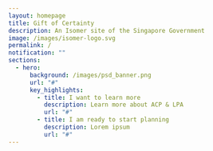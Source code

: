 ```yaml
---
layout: homepage
title: Gift of Certainty
description: An Isomer site of the Singapore Government
image: /images/isomer-logo.svg
permalink: /
notification: ""
sections:
  - hero:
      background: /images/psd_banner.png
      url: "#"
      key_highlights:
        - title: I want to learn more
          description: Learn more about ACP & LPA
          url: "#"
        - title: I am ready to start planning
          description: Lorem ipsum
          url: "#"
---
```

